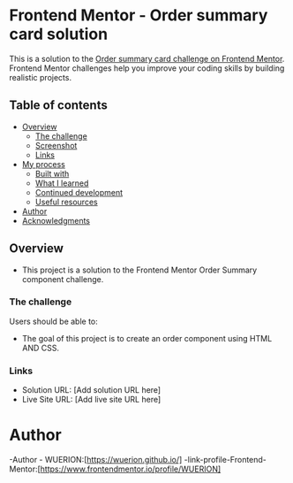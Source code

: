 # Frontend Mentor - Order summary card solution

This is a solution to the [Order summary card challenge on Frontend Mentor](https://www.frontendmentor.io/challenges/order-summary-component-QlPmajDUj). Frontend Mentor challenges help you improve your coding skills by building realistic projects. 

## Table of contents

- [Overview](#overview)
  - [The challenge](#the-challenge)
  - [Screenshot](#screenshot)
  - [Links](#links)
- [My process](#my-process)
  - [Built with](#built-with)
  - [What I learned](#what-i-learned)
  - [Continued development](#continued-development)
  - [Useful resources](#useful-resources)
- [Author](#author)
- [Acknowledgments](#acknowledgments)

## Overview

- This project is a solution to the Frontend Mentor Order Summary component challenge.

### The challenge

Users should be able to:

- The goal of this project is to create an order component using HTML AND CSS.

### Links

- Solution URL: [Add solution URL here]
- Live Site URL: [Add live site URL here]

# Author

-Author - WUERION:[https://wuerion.github.io/]
-link-profile-Frontend-Mentor:[https://www.frontendmentor.io/profile/WUERION]
